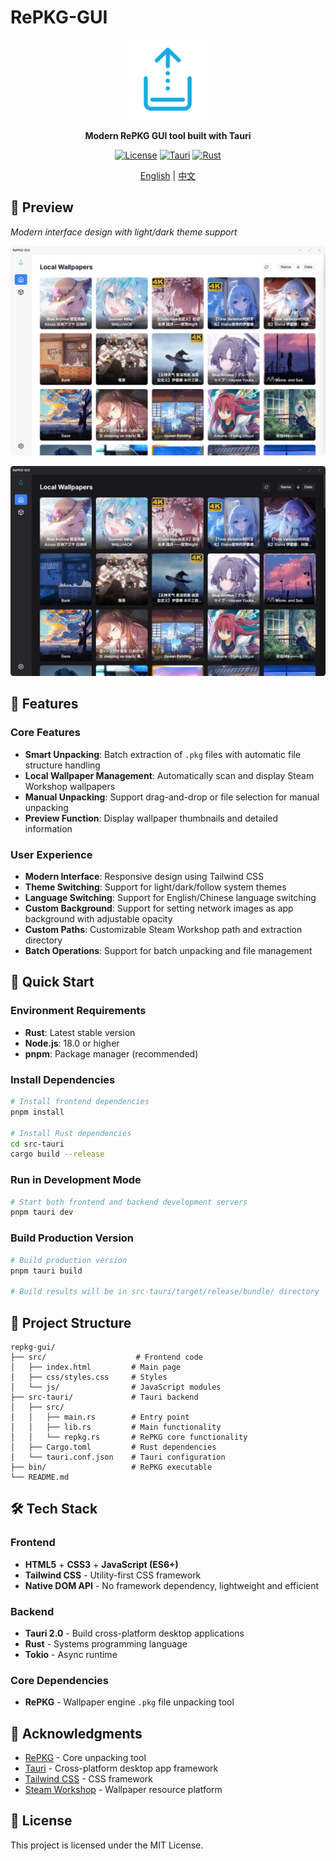 # RePKG-GUI

<div align="center">

  <img src="./assets/icon.png" alt="RePKG-GUI" width="128" height="128"/>

  **Modern RePKG GUI tool built with Tauri**

  [![License](https://img.shields.io/badge/license-MIT-blue.svg)](./LICENSE)
  [![Tauri](https://img.shields.io/badge/Tauri-2.6.0-orange.svg)](https://tauri.app/)
  [![Rust](https://img.shields.io/badge/Rust-2024-red.svg)](https://www.rust-lang.org/)

  [English](./README_en.md) | [中文](./README.md)
</div>

## 👀 Preview

*Modern interface design with light/dark theme support*

![Main Interface Preview - Light](./assets/preview-home-light-en.png)

![Main Interface Preview - Dark](./assets/preview-home-dark-en.png)

## 🌟 Features

### Core Features
- **Smart Unpacking**: Batch extraction of `.pkg` files with automatic file structure handling
- **Local Wallpaper Management**: Automatically scan and display Steam Workshop wallpapers
- **Manual Unpacking**: Support drag-and-drop or file selection for manual unpacking
- **Preview Function**: Display wallpaper thumbnails and detailed information

### User Experience
- **Modern Interface**: Responsive design using Tailwind CSS
- **Theme Switching**: Support for light/dark/follow system themes
- **Language Switching**: Support for English/Chinese language switching
- **Custom Background**: Support for setting network images as app background with adjustable opacity
- **Custom Paths**: Customizable Steam Workshop path and extraction directory
- **Batch Operations**: Support for batch unpacking and file management

## 🚀 Quick Start

### Environment Requirements
- **Rust**: Latest stable version
- **Node.js**: 18.0 or higher
- **pnpm**: Package manager (recommended)

### Install Dependencies

```bash
# Install frontend dependencies
pnpm install

# Install Rust dependencies
cd src-tauri
cargo build --release
```

### Run in Development Mode

```bash
# Start both frontend and backend development servers
pnpm tauri dev
```

### Build Production Version

```bash
# Build production version
pnpm tauri build

# Build results will be in src-tauri/target/release/bundle/ directory
```

## 📁 Project Structure

```
repkg-gui/
├── src/                    # Frontend code
│   ├── index.html         # Main page
│   ├── css/styles.css     # Styles
│   └── js/                # JavaScript modules
├── src-tauri/             # Tauri backend
│   ├── src/
│   │   ├── main.rs        # Entry point
│   │   ├── lib.rs         # Main functionality
│   │   └── repkg.rs       # RePKG core functionality
│   ├── Cargo.toml         # Rust dependencies
│   └── tauri.conf.json    # Tauri configuration
├── bin/                   # RePKG executable
└── README.md
```

## 🛠️ Tech Stack

### Frontend
- **HTML5** + **CSS3** + **JavaScript (ES6+)**
- **Tailwind CSS** - Utility-first CSS framework
- **Native DOM API** - No framework dependency, lightweight and efficient

### Backend
- **Tauri 2.0** - Build cross-platform desktop applications
- **Rust** - Systems programming language
- **Tokio** - Async runtime

### Core Dependencies
- **RePKG** - Wallpaper engine `.pkg` file unpacking tool

## 🙏 Acknowledgments

- [RePKG](https://github.com/NotAdam/RePKG) - Core unpacking tool
- [Tauri](https://tauri.app/) - Cross-platform desktop app framework
- [Tailwind CSS](https://tailwindcss.com/) - CSS framework
- [Steam Workshop](https://steamcommunity.com/workshop/) - Wallpaper resource platform

## 📄 License

This project is licensed under the MIT License.
